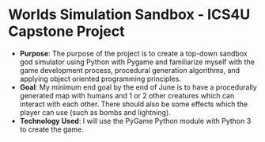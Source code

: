 # Worlds Simulation Sandbox - ICS4U Capstone Project

* **Purpose**: The purpose of the project is to create a top-down sandbox god simulator using Python with Pygame and familiarize myself with the game development process, procedural generation algorithms, and applying object oriented programming principles. 
* **Goal**: My minimum end goal by the end of June is to have a procedurally generated map with humans and 1 or 2 other creatures which can interact with each other. There should also be some effects which the player can use (such as bombs and lightning). 
* **Technology Used**: I will use the PyGame Python module with Python 3 to create the game. 
